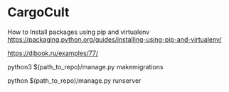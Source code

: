 # CargoCult

How to Install packages using pip and virtualenv https://packaging.python.org/guides/installing-using-pip-and-virtualenv/

https://djbook.ru/examples/77/

python3 $(path_to_repo)/manage.py makemigrations

python $(path_to_repo)/manage.py runserver
